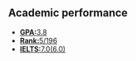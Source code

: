 ## Academic performance

<ul style="margin:0 0 5px;">
  <li>
    <a href="/assets/supporting_files/chengjidan.pdf"><autocolor><b>GPA:</b>3.8</autocolor></a>
  </li>      


  <li>
    <a href="/assets/supporting_files/paiming.pdf"><autocolor><b>Rank:</b>5/196</autocolor></a>
  </li>     


  <li>
    <a href="/assets/supporting_files/IELTS.pdf"><autocolor><b>IELTS:</b>7.0(6.0)</autocolor></a>
  </li>     

</ul>